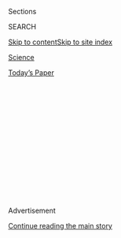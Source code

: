 <div id="app">

<div>

<div>

<div>

<div class="NYTAppHideMasthead css-1q2w90k e1suatyy0">

<div class="section css-ui9rw0 e1suatyy2">

<div class="css-eph4ug er09x8g0">

<div class="css-6n7j50">

</div>

<span class="css-1dv1kvn">Sections</span>

<div class="css-10488qs">

<span class="css-1dv1kvn">SEARCH</span>

</div>

[Skip to content](#site-content)[Skip to site
index](#site-index)

</div>

<div id="masthead-section-label" class="css-1wr3we4 eaxe0e00">

[Science](https://www.nytimes.com/section/science)

</div>

<div class="css-10698na e1huz5gh0">

</div>

</div>

<div id="masthead-bar-one" class="section hasLinks css-15hmgas e1csuq9d3">

<div class="css-uqyvli e1csuq9d0">

</div>

<div class="css-1uqjmks e1csuq9d1">

</div>

<div class="css-9e9ivx">

[](https://myaccount.nytimes.com/auth/login?response_type=cookie&client_id=vi)

</div>

<div class="css-1bvtpon e1csuq9d2">

[Today’s
Paper](https://www.nytimes.com/section/todayspaper)

</div>

</div>

</div>

</div>

<div data-aria-hidden="false">

<div id="site-content" data-role="main">

<div>

<div class="css-1aor85t" style="opacity:0.000000001;z-index:-1;visibility:hidden">

<div class="css-1hqnpie">

<div class="css-epjblv">

<span class="css-17xtcya">[Science](/section/science)</span><span class="css-x15j1o">|</span><span class="css-fwqvlz">How
Ultra-Black Fish Disappear in the Deepest
Seas</span>

</div>

<div class="css-k008qs">

<div class="css-1iwv8en">

<span class="css-18z7m18"></span>

<div>

</div>

</div>

<span class="css-1n6z4y">https://nyti.ms/3jedsyi</span>

<div class="css-1705lsu">

<div class="css-4xjgmj">

<div class="css-4skfbu" data-role="toolbar" data-aria-label="Social Media Share buttons, Save button, and Comments Panel with current comment count" data-testid="share-tools">

  - 
  - 
  - 
  - 
    
    <div class="css-6n7j50">
    
    </div>

  - 
  - 

</div>

</div>

</div>

</div>

</div>

</div>

<div id="NYT_TOP_BANNER_REGION" class="css-13pd83m">

</div>

<div id="top-wrapper" class="css-1sy8kpn">

<div id="top-slug" class="css-l9onyx">

Advertisement

</div>

[Continue reading the main
story](#after-top)

<div class="ad top-wrapper" style="text-align:center;height:100%;display:block;min-height:250px">

<div id="top" class="place-ad" data-position="top" data-size-key="top">

</div>

</div>

<div id="after-top">

</div>

</div>

<div>

<div id="sponsor-wrapper" class="css-1hyfx7x">

<div id="sponsor-slug" class="css-19vbshk">

Supported by

</div>

[Continue reading the main
story](#after-sponsor)

<div id="sponsor" class="ad sponsor-wrapper" style="text-align:center;height:100%;display:block">

</div>

<div id="after-sponsor">

</div>

</div>

<div class="css-186x18t">

Trilobites

</div>

<div class="css-1vkm6nb ehdk2mb0">

# How Ultra-Black Fish Disappear in the Deepest Seas

</div>

Researchers have found fish that absorb more than 99.9 percent of the
light that hits their skin.

<div class="css-79elbk" data-testid="photoviewer-wrapper">

<div class="css-z3e15g" data-testid="photoviewer-wrapper-hidden">

</div>

<div class="css-1a48zt4 ehw59r15" data-testid="photoviewer-children">

![<span class="css-16f3y1r e13ogyst0" data-aria-hidden="true">A common
fangtooth, a deep-sea species of ultra-black fish. While some
ultra-black fish might appear brownish, it’s the product of camera
overexposure and
editing.</span><span class="css-cnj6d5 e1z0qqy90" itemprop="copyrightHolder"><span class="css-1ly73wi e1tej78p0">Credit...</span><span><span>Karen
Osborn,
Smithsonian</span></span></span>](https://static01.nyt.com/images/2020/07/21/science/16TB-ULTRABLACKFISH1/16TB-ULTRABLACKFISH1-articleLarge.jpg?quality=75&auto=webp&disable=upscale)

</div>

</div>

<div class="css-18e8msd">

<div class="css-vp77d3 epjyd6m0">

<div class="css-1baulvz">

By [<span class="css-1baulvz last-byline" itemprop="name">Katherine J.
Wu</span>](https://www.nytimes.com/by/katherine-j--wu)

</div>

</div>

  - July 16,
    2020

  - 
    
    <div class="css-4xjgmj">
    
    <div class="css-d8bdto" data-role="toolbar" data-aria-label="Social Media Share buttons, Save button, and Comments Panel with current comment count" data-testid="share-tools">
    
      - 
      - 
      - 
      - 
        
        <div class="css-6n7j50">
        
        </div>
    
      - 
      - 
    
    </div>
    
    </div>

</div>

</div>

<div class="section meteredContent css-1r7ky0e" name="articleBody" itemprop="articleBody">

<div class="css-1fanzo5 StoryBodyCompanionColumn">

<div class="css-53u6y8">

Alexander Davis admits that he can be a glutton for punishment. He
staked part of his Ph.D. on finding some of the world’s best-camouflaged
fishes in the ocean’s deepest depths. These animals are so keen on not
being found that they’ve evolved the ability to absorb more than 99.9
percent of the light that hits their skin.

To locate and study these so-called ultra-black fishes, Mr. Davis, a
biologist at Duke University, said he relied largely on the luck of the
draw. “We basically just drop nets and see what we get,” he said. “You
never know what you’re going to pull up.”

When he and his colleagues did cash in, they cashed in big. In a paper
published Thursday in [Current
Biology](http://dx.doi.org/10.1016/j.cub.2020.06.044), they report
snaring the first documented ultra-black animals in the ocean, and some
of the darkest creatures ever found: 16 types of deep-sea fish that are
so black, they manifest as permanent silhouettes — light-devouring voids
that almost seem to shred the fabric of space-time.

</div>

</div>

<div class="css-1fanzo5 StoryBodyCompanionColumn">

<div class="css-53u6y8">

“It’s like looking at a black hole,” Mr. Davis said.

To qualify as
[ultra-black](https://www.nytimes.com/2019/11/11/science/black-fashion-physics-animals.html),
a substance has to reflect less than 0.5 percent of the light that hits
it. Some [birds of
paradise](https://cdn.mos.cms.futurecdn.net/qpDcS5xokG7zrWesXcXd8V.jpg)
manage this, beaming back [as little as 0.05
percent](https://www.nature.com/articles/s41467-017-02088-w), as do
certain types of
[butterflies](https://www.nature.com/articles/s41467-020-15033-1) (0.06
percent) and
[spiders](https://royalsocietypublishing.org/doi/10.1098/rspb.2019.0589)
(0.35 percent). A feat of engineering allowed humans to best them all
with [synthetic materials](https://www.pnas.org/content/106/15/6044),
some of which reflect only 0.045 percent of incoming light. (“Black”
paper, on the other hand, returns a whopping 10 percent of the light it
meets.)

</div>

</div>

<div class="css-79elbk" data-testid="photoviewer-wrapper">

<div class="css-z3e15g" data-testid="photoviewer-wrapper-hidden">

</div>

<div class="css-1a48zt4 ehw59r15" data-testid="photoviewer-children">

![<span class="css-16f3y1r e13ogyst0" data-aria-hidden="true">A female
Pacific blackdragon, the second blackest of the ultra-black fishes in
the study. Its dark skin camouflages the fish as it approaches prey
attracted to its bioluminescent
lure.</span><span class="css-cnj6d5 e1z0qqy90" itemprop="copyrightHolder"><span class="css-1ly73wi e1tej78p0">Credit...</span><span>Karen
Osborn,
Smithsonian</span></span>](https://static01.nyt.com/images/2020/07/21/science/16TB-ULTRABLACKFISH2/16TB-ULTRABLACKFISH2-articleLarge.jpg?quality=75&auto=webp&disable=upscale)

</div>

</div>

<div class="css-1fanzo5 StoryBodyCompanionColumn">

<div class="css-53u6y8">

Now, it seems fish may come close to trouncing them all.

One species profiled in the paper, a bioluminescent anglerfish in the
genus Oneirodes, reflects as little as 0.044 to 0.051 percent of the
deep-sea light it encounters. The other 99.95 percent, Mr. Davis and his
colleagues found, gets lost in a labyrinth of light-swallowing pigments
until it effectively disappears.

“I’m always arguing with bird people on the internet,” said Kory Evans,
a fish biologist at Rice University who wasn’t involved in the study. “I
say, ‘I bet these deep-sea fish are as dark as your birds of paradise.’
And then boom, they checked, and that was exactly the case.”

Super-dark skin might seem redundant hundreds or thousands of feet
beneath the surface of the sea, where the sun’s rays don’t reach. But
thanks to the D.I.Y. light cooked up by bioluminescent creatures, this
part of the ocean can actually “sparkle like the sky,” said Prosanta
Chakrabarty, a fish biologist at Louisiana State University who wasn’t
involved in the study.

Birds, butterflies and spiders tend to use ultra-black for contrast,
making vibrant patches of color pop against an extreme backdrop. Some
fish may do this, too. But in a world where many deep-sea lurkers use
their homemade glow to lure in prey, ultra-black may function more as a
disappearing act for swimmers that don’t want to be spotted, Dr. Evans
said.

</div>

</div>

<div class="css-1fanzo5 StoryBodyCompanionColumn">

<div class="css-53u6y8">

To suss out how deep-sea fishes conjure their cloaks of invisibility,
the researchers took skin samples from nine species of ultra-black fish
and analyzed them under the microscope.

Like many other animals, including humans, fish pigment their skin with
melanin, a light-absorbing compound stored in microscopic compartments
called melanosomes. Typically colored fish scatter these pockets of
pigment into a sparse, even layer held up by a protein called collagen.
Any light that hits the melanin head-on is gobbled up, while light that
misses the mark ricochets back toward the viewer.

To maintain their stealth, the researchers found, ultra-black fishes
skimp on the collagen. That allows them to pack their melanosomes
together like piled grains of rice. When light contacts the clutter,
what’s not absorbed is deflected sideways — straight into the path of
another ravenous
melanosome.

</div>

</div>

<div class="css-79elbk" data-testid="photoviewer-wrapper">

<div class="css-z3e15g" data-testid="photoviewer-wrapper-hidden">

</div>

<div class="css-1a48zt4 ehw59r15" data-testid="photoviewer-children">

<div class="css-1xdhyk6 erfvjey0">

<span class="css-1ly73wi e1tej78p0">Image</span>

<div class="css-zjzyr8">

<div data-testid="lazyimage-container" style="height:257.77777777777777px">

</div>

</div>

</div>

<span class="css-16f3y1r e13ogyst0" data-aria-hidden="true">A crested
bigscale, whose ultra-black skin covers its scales, which can detach if
a predator tries to grab
it.</span><span class="css-cnj6d5 e1z0qqy90" itemprop="copyrightHolder"><span class="css-1ly73wi e1tej78p0">Credit...</span><span>Karen
Osborn, Smithsonian</span></span>

</div>

</div>

<div class="css-1fanzo5 StoryBodyCompanionColumn">

<div class="css-53u6y8">

Ultra-black birds, butterflies and spiders do something similar, but
perhaps in a less efficient way, said Karen Osborn, a zoologist at the
Smithsonian National Museum of Natural History and an author on the
study, which she began in 2014. Rather than using the same structure —
melanosomes — to absorb and deflect light, as fish do, these land-living
animals embed their melanin in mazes of bumps, boxes or spikes that
bounce photons back and forth. What deep-sea fish do “is a much simpler
system,” Dr. Osborn said.

That could be a saving grace for creatures that must eke out a living in
an environment as harsh and unforgiving as the deep sea, said Anela
Choy, a deep-sea researcher at the Scripps Institution of Oceanography
in San Diego who wasn’t involved in the study.

Down there, Dr. Choy said, everything “has to do with survival: eating,
not being eaten and reproducing yourself.”

</div>

</div>

<div class="css-1fanzo5 StoryBodyCompanionColumn">

<div class="css-53u6y8">

Some of the ocean’s deepest dwellers might be even darker than what Mr.
Davis and colleagues have dredged up.

“I would not be surprised if we have not yet found the blackest fish in
the sea,” Dr. Chakrabarty said.

</div>

</div>

<div>

</div>

</div>

<div>

</div>

<div>

</div>

<div>

</div>

<div>

<div id="bottom-wrapper" class="css-1ede5it">

<div id="bottom-slug" class="css-l9onyx">

Advertisement

</div>

[Continue reading the main
story](#after-bottom)

<div id="bottom" class="ad bottom-wrapper" style="text-align:center;height:100%;display:block;min-height:90px">

</div>

<div id="after-bottom">

</div>

</div>

</div>

</div>

</div>

## Site Index

<div>

</div>

## Site Information Navigation

  - [© <span>2020</span> <span>The New York Times
    Company</span>](https://help.nytimes.com/hc/en-us/articles/115014792127-Copyright-notice)

<!-- end list -->

  - [NYTCo](https://www.nytco.com/)
  - [Contact
    Us](https://help.nytimes.com/hc/en-us/articles/115015385887-Contact-Us)
  - [Work with us](https://www.nytco.com/careers/)
  - [Advertise](https://nytmediakit.com/)
  - [T Brand Studio](http://www.tbrandstudio.com/)
  - [Your Ad
    Choices](https://www.nytimes.com/privacy/cookie-policy#how-do-i-manage-trackers)
  - [Privacy](https://www.nytimes.com/privacy)
  - [Terms of
    Service](https://help.nytimes.com/hc/en-us/articles/115014893428-Terms-of-service)
  - [Terms of
    Sale](https://help.nytimes.com/hc/en-us/articles/115014893968-Terms-of-sale)
  - [Site
    Map](https://spiderbites.nytimes.com)
  - [Help](https://help.nytimes.com/hc/en-us)
  - [Subscriptions](https://www.nytimes.com/subscription?campaignId=37WXW)

</div>

</div>

</div>

</div>
